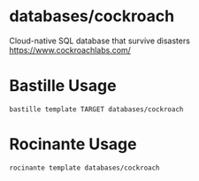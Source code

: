 # databases/cockroach
Cloud-native SQL database that survive disasters
https://www.cockroachlabs.com/

# Bastille Usage
```shell
bastille template TARGET databases/cockroach
```

# Rocinante Usage
```shell
rocinante template databases/cockroach
```
